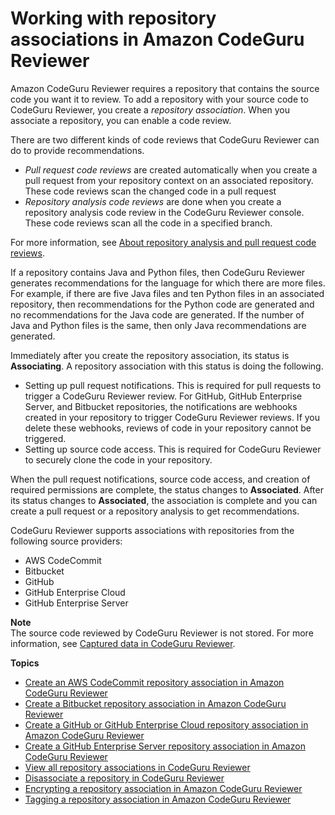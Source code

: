 # Working with repository associations in Amazon CodeGuru Reviewer<a name="working-with-repositories"></a>

Amazon CodeGuru Reviewer requires a repository that contains the source code you want it to review\. To add a repository with your source code to CodeGuru Reviewer, you create a *repository association*\. When you associate a repository, you can enable a code review\.

There are two different kinds of code reviews that CodeGuru Reviewer can do to provide recommendations\.
+ *Pull request code reviews* are created automatically when you create a pull request from your repository context on an associated repository\. These code reviews scan the changed code in a pull request
+ *Repository analysis code reviews* are done when you create a repository analysis code review in the CodeGuru Reviewer console\. These code reviews scan all the code in a specified branch\.

For more information, see [About repository analysis and pull request code reviews](repository-analysis-vs-pull-request.md)\.

 If a repository contains Java and Python files, then CodeGuru Reviewer generates recommendations for the language for which there are more files\. For example, if there are five Java files and ten Python files in an associated repository, then recommendations for the Python code are generated and no recommendations for the Java code are generated\. If the number of Java and Python files is the same, then only Java recommendations are generated\. 

 Immediately after you create the repository association, its status is **Associating**\. A repository association with this status is doing the following\. 
+ Setting up pull request notifications\. This is required for pull requests to trigger a CodeGuru Reviewer review\. For GitHub, GitHub Enterprise Server, and Bitbucket repositories, the notifications are webhooks created in your repository to trigger CodeGuru Reviewer reviews\. If you delete these webhooks, reviews of code in your repository cannot be triggered\. 
+ Setting up source code access\. This is required for CodeGuru Reviewer to securely clone the code in your repository\. 

When the pull request notifications, source code access, and creation of required permissions are complete, the status changes to **Associated**\. After its status changes to **Associated**, the association is complete and you can create a pull request or a repository analysis to get recommendations\. 

 CodeGuru Reviewer supports associations with repositories from the following source providers: 
+  AWS CodeCommit 
+  Bitbucket 
+  GitHub 
+  GitHub Enterprise Cloud 
+  GitHub Enterprise Server 

**Note**  
 The source code reviewed by CodeGuru Reviewer is not stored\. For more information, see [Captured data in CodeGuru Reviewer](data-protection.md#data-captured)\. 

**Topics**
+ [Create an AWS CodeCommit repository association in Amazon CodeGuru Reviewer](create-codecommit-association.md)
+ [Create a Bitbucket repository association in Amazon CodeGuru Reviewer](create-bitbucket-association.md)
+ [Create a GitHub or GitHub Enterprise Cloud repository association in Amazon CodeGuru Reviewer](create-github-association.md)
+ [Create a GitHub Enterprise Server repository association in Amazon CodeGuru Reviewer](create-github-enterprise-association.md)
+ [View all repository associations in CodeGuru Reviewer](repository-association-view-all.md)
+ [Disassociate a repository in CodeGuru Reviewer](disassociate-repository-association.md)
+ [Encrypting a repository association in Amazon CodeGuru Reviewer](encrypt-repository-association.md)
+ [Tagging a repository association in Amazon CodeGuru Reviewer](tag-repository-association.md)